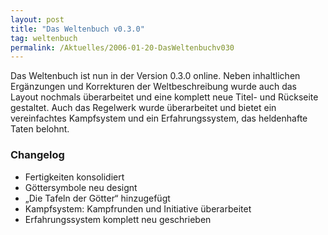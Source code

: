 ```yaml
---
layout: post
title: "Das Weltenbuch v0.3.0"
tag: weltenbuch
permalink: /Aktuelles/2006-01-20-DasWeltenbuchv030
---
```


Das Weltenbuch ist nun in der Version 0.3.0 online. Neben inhaltlichen Ergänzungen und Korrekturen der Weltbeschreibung wurde auch das Layout nochmals überarbeitet und eine komplett neue Titel- und Rückseite gestaltet. Auch das Regelwerk wurde überarbeitet und bietet ein vereinfachtes Kampfsystem und ein Erfahrungssystem, das heldenhafte Taten belohnt.

### Changelog

- Fertigkeiten konsolidiert
- Göttersymbole neu designt
- &bdquo;Die Tafeln der Götter&ldquo; hinzugefügt
- Kampfsystem: Kampfrunden und Initiative überarbeitet
- Erfahrungssystem komplett neu geschrieben


